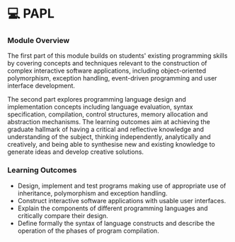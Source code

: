 # 💻 PAPL
### Module Overview
The first part of this module builds on students' existing programming skills by covering concepts and techniques relevant to the construction of complex interactive software applications, including object-oriented polymorphism, exception handling, event-driven programming and user interface development.

The second part explores programming language design and implementation concepts including language evaluation, syntax specification, compilation, control structures, memory allocation and abstraction mechanisms. The learning outcomes aim at achieving the graduate hallmark of having a critical and reflective knowledge and understanding of the subject, thinking independently, analytically and creatively, and being able to synthesise new and existing knowledge to generate ideas and develop creative solutions.
### Learning Outcomes
- Design, implement and test programs making use of appropriate use of inheritance, polymorphism and exception handling.
- Construct interactive software applications with usable user interfaces.
- Explain the components of different programming languages and critically compare their design.
- Define formally the syntax of language constructs and describe the operation of the phases of program compilation.
